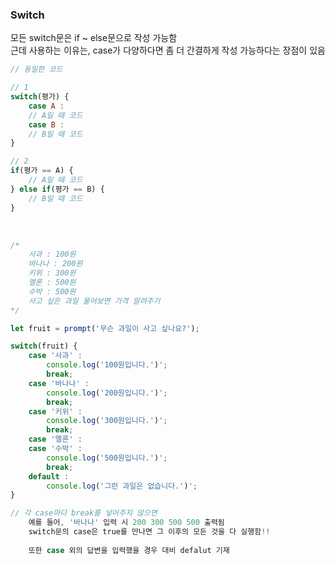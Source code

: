 ### Switch   
모든 switch문은 if ~ else문으로 작성 가능함   
근데 사용하는 이유는, case가 다양하다면 좀 더 간결하게 작성 가능하다는 장점이 있음   

``` Javascript
// 동일한 코드

// 1
switch(평가) {
    case A :
    // A일 때 코드
    case B :
    // B일 때 코드
}

// 2
if(평가 == A) {
    // A일 때 코드
} else if(평가 == B) {
    // B일 때 코드
} 
```
<br>

``` Javascript
/*
    사과 : 100원
    바나나 : 200원
    키위 : 300원
    멜론 : 500원
    수박 : 500원
    사고 싶은 과일 물어보면 가격 알려주기
*/

let fruit = prompt('무슨 과일이 사고 싶나요?');

switch(fruit) {
    case '사과' :
        console.log('100원입니다.')';
        break;
    case '바나나' :
        console.log('200원입니다.')';
        break;
    case '키위' :
        console.log('300원입니다.')';
        break;
    case '멜론' :
    case '수박' :
        console.log('500원입니다.')';
        break;
    default :
        console.log('그런 과일은 없습니다.')';
}

// 각 case마다 break를 넣어주지 않으면
    예를 들어, '바나나' 입력 시 200 300 500 500 출력됨
    switch문의 case은 true를 만나면 그 이후의 모든 것을 다 실행함!!
    
    또한 case 외의 답변을 입력했을 경우 대비 defalut 기재
```
<br>